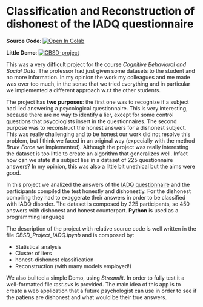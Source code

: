# Classification and Reconstruction of dishonest of the IADQ questionnaire

**Source Code**: [![Open In Colab](https://colab.research.google.com/assets/colab-badge.svg)](https://colab.research.google.com/github/CBSD_project/CBSD_Project_IADQ.ipynb)

**Little Demo**:  [![CBSD-project](https://static.streamlit.io/badges/streamlit_badge_black_white.svg)](https://share.streamlit.io/federicozanotti/cbsd-project/main/app.py)

This was a very difficult project for the course *Cognitive Behavioral and Social Data*. The professor had just given some datasets to the student and no more information. In my opinion the work my colleagues and me made was over too much, in the sense that we tried everything and in particular we implemented a different approach w.r.t the other students. 

The project has **two purposes**: the first one was to recognize if a subject had lied answering a psycological questionnaire. This is very interesting, because there are no way to identify a lier, except for some control questions that psycologists insert in the questionnaires. The second purpose was to reconstruct the honest answers for a dishonest subject. This was really challenging and to be honest our work did not resolve this problem, but I think we faced in an original way (expecially with the method *Brute Force* we implemented). 
Although the project was really interesting the dataset is too little to create an algorithm that generalizes well. Infact how can we state if a subject lies in a dataset of 225 questionnaire answers? In my opinion, this was also a little bit unethical but the aims were good.

In this project we analized the answers of the [IADQ questionnaire](https://www.traumameasuresglobal.com/_files/ugd/be25b4_31238f0f34b7496aa15e804cc5279a01.pdf) and the participants compiled the test honestly and dishonestly. For the dishonest compiling they had to exaggerate their answers in order to be classified with IADQ disorder. The dataset is composed by 225 participants, so 450 answers with dishonest and honest counterpart. **Python** is used as a programming language

The description of the project with relative source code is well written in the file *CBSD_Project_IADQ.ipynb* and is composed by:
- Statistical analysis
- Cluster of liers
- honest-dishonest classification
- Reconstruction (with many models employed!)

We also builted a simple Demo, using *Streamlit*. In order to fully test it a well-formatted file *test.cvs* is provided.
The main idea of this app is to create a web application that a future psychologist can use in order to see if the patiens are dishonest and what would be their true answers.








